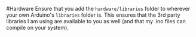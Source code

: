 #Hardware
Ensure that you add the `hardware/libraries` folder to wherever your own Arduino's `libraries` folder is.
This ensures that the 3rd party libraries I am using are available to you as well (and that my .ino files can compile on your system).

